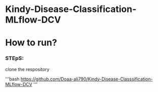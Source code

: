 # Kindy-Disease-Classification-MLflow-DCV

# How to run?

### STEpS:

clone the respository

'''bash
https://github.com/Doaa-ali790/Kindy-Disease-Classsification-MLflow-DCV
'''


